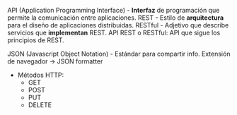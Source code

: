 API (Application Programming Interface) - **Interfaz** de programación que permite la comunicación entre aplicaciones.
REST - Estilo de **arquitectura** para el diseño de aplicaciones distribuidas.
RESTful - Adjetivo que describe servicios que **implementan** REST.
API REST o RESTful: API que sigue los principios de REST.

JSON (Javascript Object Notation) - Estándar para compartir info.
Extensión de navegador -> JSON formatter

- Métodos HTTP:
  - GET
  - POST
  - PUT
  - DELETE
